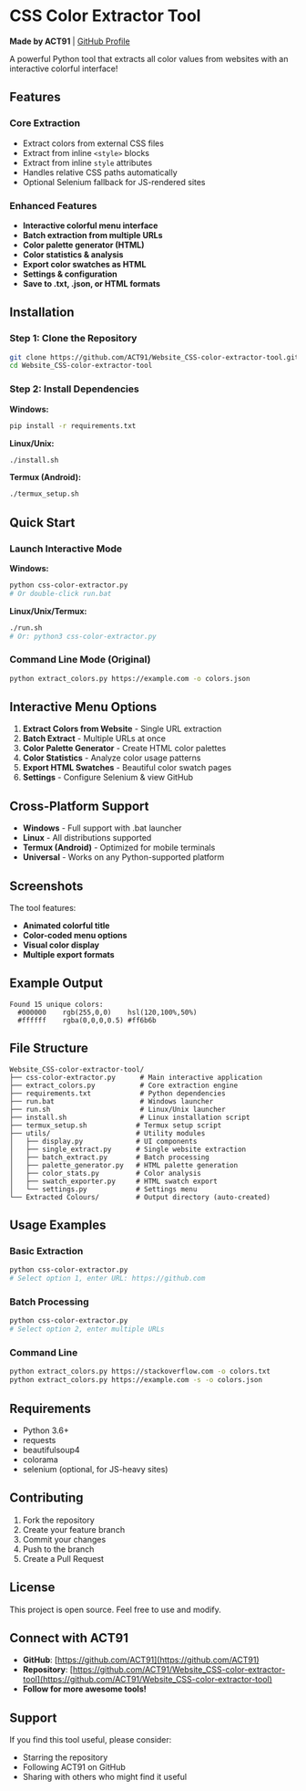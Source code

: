# CSS Color Extractor Tool

**Made by ACT91** | [GitHub Profile](https://github.com/ACT91)

A powerful Python tool that extracts all color values from websites with an interactive colorful interface!

## Features

### Core Extraction
- Extract colors from external CSS files
- Extract from inline `<style>` blocks  
- Extract from inline `style` attributes
- Handles relative CSS paths automatically
- Optional Selenium fallback for JS-rendered sites

### Enhanced Features
- **Interactive colorful menu interface**
- **Batch extraction from multiple URLs**
- **Color palette generator (HTML)**
- **Color statistics & analysis**
- **Export color swatches as HTML**
- **Settings & configuration**
- **Save to .txt, .json, or HTML formats**

## Installation

### Step 1: Clone the Repository
```bash
git clone https://github.com/ACT91/Website_CSS-color-extractor-tool.git
cd Website_CSS-color-extractor-tool
```

### Step 2: Install Dependencies

**Windows:**
```bash
pip install -r requirements.txt
```

**Linux/Unix:**
```bash
./install.sh
```

**Termux (Android):**
```bash
./termux_setup.sh
```

## Quick Start

### Launch Interactive Mode

**Windows:**
```bash
python css-color-extractor.py
# Or double-click run.bat
```

**Linux/Unix/Termux:**
```bash
./run.sh
# Or: python3 css-color-extractor.py
```

### Command Line Mode (Original)
```bash
python extract_colors.py https://example.com -o colors.json
```

## Interactive Menu Options

1. **Extract Colors from Website** - Single URL extraction
2. **Batch Extract** - Multiple URLs at once
3. **Color Palette Generator** - Create HTML color palettes
4. **Color Statistics** - Analyze color usage patterns
5. **Export HTML Swatches** - Beautiful color swatch pages
6. **Settings** - Configure Selenium & view GitHub

## Cross-Platform Support

- **Windows** - Full support with .bat launcher
- **Linux** - All distributions supported
- **Termux (Android)** - Optimized for mobile terminals
- **Universal** - Works on any Python-supported platform

## Screenshots

The tool features:
- **Animated colorful title**
- **Color-coded menu options**
- **Visual color display**
- **Multiple export formats**

## Example Output

```
Found 15 unique colors:
  #000000    rgb(255,0,0)    hsl(120,100%,50%)
  #ffffff    rgba(0,0,0,0.5) #ff6b6b
```

## File Structure

```
Website_CSS-color-extractor-tool/
├── css-color-extractor.py      # Main interactive application
├── extract_colors.py           # Core extraction engine
├── requirements.txt            # Python dependencies
├── run.bat                     # Windows launcher
├── run.sh                      # Linux/Unix launcher
├── install.sh                  # Linux installation script
├── termux_setup.sh            # Termux setup script
├── utils/                     # Utility modules
│   ├── display.py             # UI components
│   ├── single_extract.py      # Single website extraction
│   ├── batch_extract.py       # Batch processing
│   ├── palette_generator.py   # HTML palette generation
│   ├── color_stats.py         # Color analysis
│   ├── swatch_exporter.py     # HTML swatch export
│   └── settings.py            # Settings menu
└── Extracted Colours/         # Output directory (auto-created)
```

## Usage Examples

### Basic Extraction
```bash
python css-color-extractor.py
# Select option 1, enter URL: https://github.com
```

### Batch Processing
```bash
python css-color-extractor.py
# Select option 2, enter multiple URLs
```

### Command Line
```bash
python extract_colors.py https://stackoverflow.com -o colors.txt
python extract_colors.py https://example.com -s -o colors.json
```

## Requirements

- Python 3.6+
- requests
- beautifulsoup4
- colorama
- selenium (optional, for JS-heavy sites)

## Contributing

1. Fork the repository
2. Create your feature branch
3. Commit your changes
4. Push to the branch
5. Create a Pull Request

## License

This project is open source. Feel free to use and modify.

## Connect with ACT91

- **GitHub**: [https://github.com/ACT91](https://github.com/ACT91)
- **Repository**: [https://github.com/ACT91/Website_CSS-color-extractor-tool](https://github.com/ACT91/Website_CSS-color-extractor-tool)
- **Follow for more awesome tools!**

## Support

If you find this tool useful, please consider:
- Starring the repository
- Following ACT91 on GitHub
- Sharing with others who might find it useful